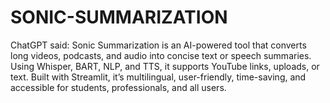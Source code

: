 # SONIC-SUMMARIZATION
ChatGPT said:  Sonic Summarization is an AI-powered tool that converts long videos, podcasts, and audio into concise text or speech summaries. Using Whisper, BART, NLP, and TTS, it supports YouTube links, uploads, or text. Built with Streamlit, it’s multilingual, user-friendly, time-saving, and accessible for students, professionals, and all users.
